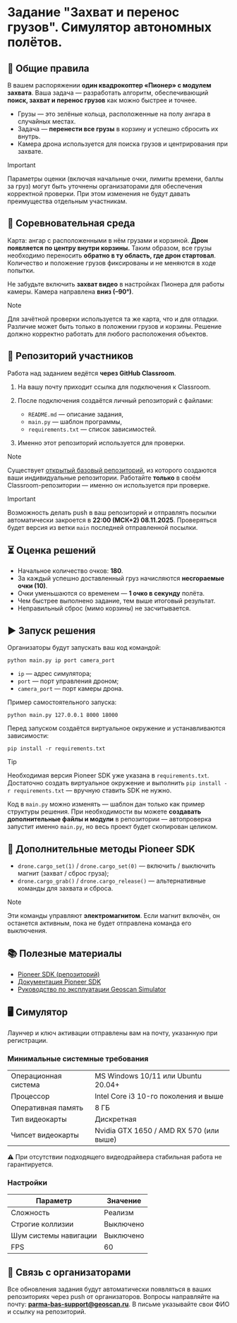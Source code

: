 # Задание "Захват и перенос грузов". Симулятор автономных полётов.

## 📌 Общие правила

В вашем распоряжении **один квадрокоптер «Пионер» с модулем захвата**.
Ваша задача — разработать алгоритм, обеспечивающий **поиск, захват и перенос грузов** как можно быстрее и точнее.

* Грузы — это зелёные кольца, расположенные на полу ангара в случайных местах.
* Задача — **перенести все грузы** в корзину и успешно сбросить их внутрь.
* Камера дрона используется для поиска грузов и центрирования при захвате.

> [!IMPORTANT]
> Параметры оценки (включая начальные очки, лимиты времени, баллы за груз) могут быть уточнены организаторами для обеспечения корректной проверки. При этом изменения не будут давать преимущества отдельным участникам.


## 🚀 Соревновательная среда

Карта: ангар с расположенными в нём грузами и корзиной.
**Дрон появляется по центру внутри корзины.**
Таким образом, все грузы необходимо переносить **обратно в ту область, где дрон стартовал**.
Количество и положение грузов фиксированы и не меняются в ходе попытки.

Не забудьте включить **захват видео** в настройках Пионера для работы камеры.
Камера направлена **вниз (–90°)**.

> [!NOTE]
> Для зачётной проверки используется та же карта, что и для отладки.
> Различие может быть только в положении грузов и корзины. Решение должно корректно работать для любого расположения объектов.


## 📝 Репозиторий участников

Работа над заданием ведётся **через GitHub Classroom**.

1. На вашу почту приходит ссылка для подключения к Classroom.
2. После подключения создаётся личный репозиторий с файлами:

   * `README.md` — описание задания,
   * `main.py` — шаблон программы,
   * `requirements.txt` — список зависимостей.
3. Именно этот репозиторий используется для проверки.

> [!NOTE]
> Существует [открытый базовый репозиторий](https://github.com/GeoScan-competition/cargo-task/), из которого создаются ваши индивидуальные репозитории.
> Работайте **только** в своём Classroom-репозитории — именно он используется при проверке.

> [!IMPORTANT]
> Возможность делать push в ваш репозиторий и отправлять посылки автоматически закроется в **22:00 (МСК+2) 08.11.2025**.
> Проверяться будет версия из ветки `main` последней отправленной посылки.

## ⏳ Оценка решений

* Начальное количество очков: **180**.
* За каждый успешно доставленный груз начисляются **несгораемые очки (10)**.
* Очки уменьшаются со временем — **1 очко в секунду** полёта.
* Чем быстрее выполнено задание, тем выше итоговый результат.
* Неправильный сброс (мимо корзины) не засчитывается.


## ▶️ Запуск решения

Организаторы будут запускать ваш код командой:

```
python main.py ip port camera_port
```

* `ip` — адрес симулятора;
* `port` — порт управления дроном;
* `camera_port` — порт камеры дрона.

Пример самостоятельного запуска:

```
python main.py 127.0.0.1 8000 18000
```

Перед запуском создаётся виртуальное окружение и устанавливаются зависимости:

```
pip install -r requirements.txt
```

> [!TIP]
> Необходимая версия Pioneer SDK уже указана в `requirements.txt`.  
> Достаточно создать виртуальное окружение и выполнить `pip install -r requirements.txt` — вручную ставить SDK не нужно.

Код в `main.py` можно изменять — шаблон дан только как пример структуры решения.
При необходимости вы можете **создавать дополнительные файлы и модули** в репозитории — автопроверка запустит именно `main.py`, но весь проект будет скопирован целиком.

## 🧩 Дополнительные методы Pioneer SDK

* `drone.cargo_set(1)` / `drone.cargo_set(0)` — включить / выключить магнит (захват / сброс груза);
* `drone.cargo_grab()` / `drone.cargo_release()` — альтернативные команды для захвата и сброса.

> [!NOTE]
> Эти команды управляют **электромагнитом**. Если магнит включён, он останется активным,
> пока не будет отправлена команда его выключения.

## 📚 Полезные материалы
* [Pioneer SDK (репозиторий)](https://gitflic.ru/project/geoscan-llc/pioneer-sdk)
* [Документация Pioneer SDK](https://docs.geoscan.ru/pioneer/programming/python/pioneer-sdk-methods.html)
* [Руководство по эксплуатации Geoscan Simulator](https://download.geoscan.ru/site-files/simulator/geoscan_simulator_manual.pdf)


## 🖥 Симулятор

Лаунчер и ключ активации отправлены вам на почту, указанную при регистрации.

### Минимальные системные требования

|                      |                                         |
| -------------------- | --------------------------------------- |
| Операционная система | MS Windows 10/11 или Ubuntu 20.04+      |
| Процессор            | Intel Core i3 10-го поколения и выше    |
| Оперативная память   | 8 ГБ                                    |
| Тип видеокарты       | Дискретная                              |
| Чипсет видеокарты    | Nvidia GTX 1650 / AMD RX 570 (или выше) |

⚠️ При отсутствии подходящего видеодрайвера стабильная работа не гарантируется.

### Настройки

| Параметр              | Значение  |
| --------------------- | --------- |
| Сложность             | Реализм   |
| Строгие коллизии      | Выключено |
| Шум системы навигации | Выключено |
| FPS                   | 60        |


## 📢 Связь с организаторами

Все обновления задания будут автоматически появляться в ваших репозиториях через push от организаторов.
Вопросы направляйте на почту: **[parma-bas-support@geoscan.ru](mailto:parma-bas-support@geoscan.ru)**.
В письме указывайте свои ФИО и ссылку на репозиторий.
